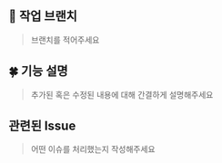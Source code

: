 ## 💭 작업 브랜치
> 브랜치를 적어주세요

## 🍀 기능 설명
> 추가된 혹은 수정된 내용에 대해 간결하게 설명해주세요

## 관련된 Issue
> 어떤 이슈를 처리했는지 작성해주세요
<!-- 처리 완료된 이슈 번호를 "close #123" 형태로 작성해주시면 Issue가 자동으로 Close 됩니다 -->
